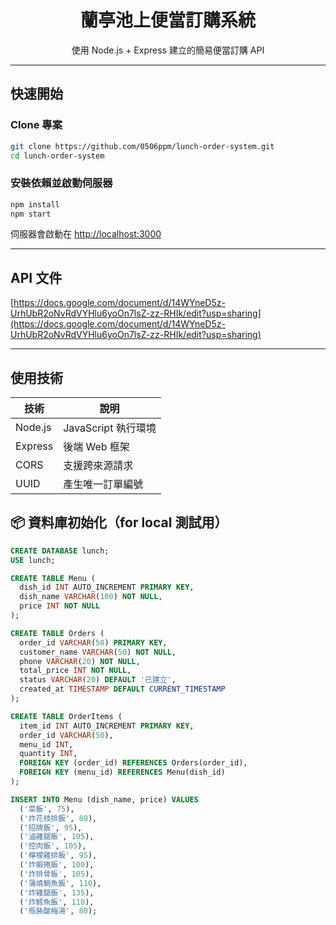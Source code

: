 <h1 align="center"> 蘭亭池上便當訂購系統</h1>

<p align="center">
  使用 Node.js + Express 建立的簡易便當訂購 API<br/>
</p>

---
## 快速開始

### Clone 專案

```bash
git clone https://github.com/0506ppm/lunch-order-system.git
cd lunch-order-system
```

### 安裝依賴並啟動伺服器

```bash
npm install
npm start
```

伺服器會啟動在 [http://localhost:3000](http://localhost:3000)

---

## API 文件
[https://docs.google.com/document/d/14WYneD5z-UrhUbR2oNvRdVYHlu6yoOn7lsZ-zz-RHIk/edit?usp=sharing](https://docs.google.com/document/d/14WYneD5z-UrhUbR2oNvRdVYHlu6yoOn7lsZ-zz-RHIk/edit?usp=sharing)

---

## 使用技術

| 技術     | 說明             |
|----------|------------------|
| Node.js  | JavaScript 執行環境 |
| Express  | 後端 Web 框架      |
| CORS     | 支援跨來源請求     |
| UUID     | 產生唯一訂單編號   |



## 📦 資料庫初始化（for local 測試用）

```sql
CREATE DATABASE lunch;
USE lunch;

CREATE TABLE Menu (
  dish_id INT AUTO_INCREMENT PRIMARY KEY,
  dish_name VARCHAR(100) NOT NULL,
  price INT NOT NULL
);

CREATE TABLE Orders (
  order_id VARCHAR(50) PRIMARY KEY,
  customer_name VARCHAR(50) NOT NULL,
  phone VARCHAR(20) NOT NULL,
  total_price INT NOT NULL,
  status VARCHAR(20) DEFAULT '已建立',
  created_at TIMESTAMP DEFAULT CURRENT_TIMESTAMP
);

CREATE TABLE OrderItems (
  item_id INT AUTO_INCREMENT PRIMARY KEY,
  order_id VARCHAR(50),
  menu_id INT,
  quantity INT,
  FOREIGN KEY (order_id) REFERENCES Orders(order_id),
  FOREIGN KEY (menu_id) REFERENCES Menu(dish_id)
);

INSERT INTO Menu (dish_name, price) VALUES
  ('菜飯', 75),
  ('炸花枝排飯', 80),
  ('招牌飯', 95),
  ('滷雞腿飯', 105),
  ('控肉飯', 105),
  ('檸檬雞排飯', 95),
  ('炸蝦捲飯', 100),
  ('炸排骨飯', 105),
  ('蒲燒鯛魚飯', 110),
  ('炸雞腿飯', 135),
  ('炸鱈魚飯', 110),
  ('瓶裝酸梅湯', 80);


